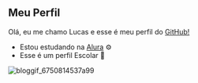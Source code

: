 ## Meu Perfil

Olá, eu me chamo Lucas e esse é meu perfil do [GitHub!](https://github.com)

- Estou estudando na [Alura](https://www.alura.com.br) ⚙️
- Esse é um perfil Escolar 🏫


 ![bloggif_6750814537a99](https://github.com/user-attachments/assets/4b151660-817f-4c99-ba3d-75baaa4bb4be)
